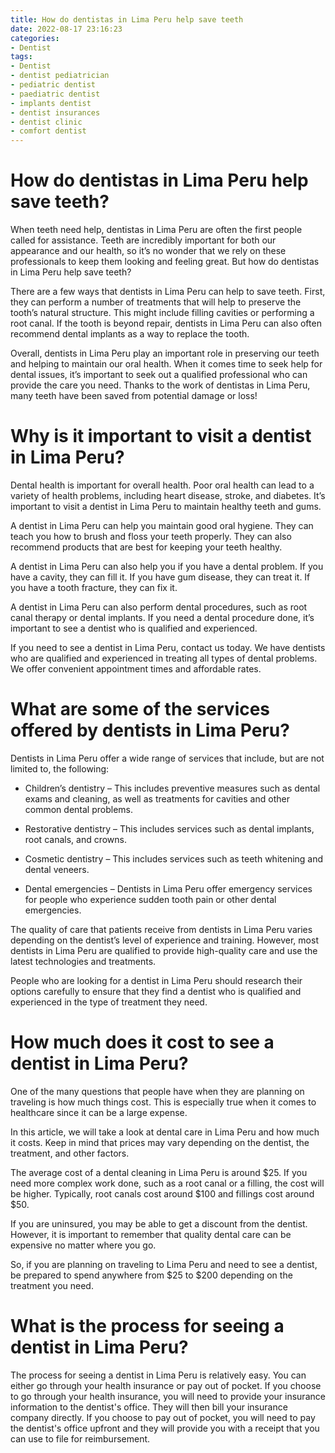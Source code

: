 ```yaml
---
title: How do dentistas in Lima Peru help save teeth
date: 2022-08-17 23:16:23
categories:
- Dentist
tags:
- Dentist
- dentist pediatrician
- pediatric dentist
- paediatric dentist
- implants dentist
- dentist insurances
- dentist clinic
- comfort dentist
---
```



#  How do dentistas in Lima Peru help save teeth?

When teeth need help, dentistas in Lima Peru are often the first people called for assistance. Teeth are incredibly important for both our appearance and our health, so it’s no wonder that we rely on these professionals to keep them looking and feeling great. But how do dentistas in Lima Peru help save teeth?

There are a few ways that dentists in Lima Peru can help to save teeth. First, they can perform a number of treatments that will help to preserve the tooth’s natural structure. This might include filling cavities or performing a root canal. If the tooth is beyond repair, dentists in Lima Peru can also often recommend dental implants as a way to replace the tooth.

Overall, dentists in Lima Peru play an important role in preserving our teeth and helping to maintain our oral health. When it comes time to seek help for dental issues, it’s important to seek out a qualified professional who can provide the care you need. Thanks to the work of dentistas in Lima Peru, many teeth have been saved from potential damage or loss!

#  Why is it important to visit a dentist in Lima Peru?

Dental health is important for overall health. Poor oral health can lead to a variety of health problems, including heart disease, stroke, and diabetes. It’s important to visit a dentist in Lima Peru to maintain healthy teeth and gums.

A dentist in Lima Peru can help you maintain good oral hygiene. They can teach you how to brush and floss your teeth properly. They can also recommend products that are best for keeping your teeth healthy.

A dentist in Lima Peru can also help you if you have a dental problem. If you have a cavity, they can fill it. If you have gum disease, they can treat it. If you have a tooth fracture, they can fix it.

A dentist in Lima Peru can also perform dental procedures, such as root canal therapy or dental implants. If you need a dental procedure done, it’s important to see a dentist who is qualified and experienced.

If you need to see a dentist in Lima Peru, contact us today. We have dentists who are qualified and experienced in treating all types of dental problems. We offer convenient appointment times and affordable rates.

#  What are some of the services offered by dentists in Lima Peru?

Dentists in Lima Peru offer a wide range of services that include, but are not limited to, the following:

* Children’s dentistry – This includes preventive measures such as dental exams and cleaning, as well as treatments for cavities and other common dental problems.

* Restorative dentistry – This includes services such as dental implants, root canals, and crowns.

* Cosmetic dentistry – This includes services such as teeth whitening and dental veneers.

* Dental emergencies – Dentists in Lima Peru offer emergency services for people who experience sudden tooth pain or other dental emergencies.

The quality of care that patients receive from dentists in Lima Peru varies depending on the dentist’s level of experience and training. However, most dentists in Lima Peru are qualified to provide high-quality care and use the latest technologies and treatments.

People who are looking for a dentist in Lima Peru should research their options carefully to ensure that they find a dentist who is qualified and experienced in the type of treatment they need.

#  How much does it cost to see a dentist in Lima Peru?

One of the many questions that people have when they are planning on traveling is how much things cost. This is especially true when it comes to healthcare since it can be a large expense. 

In this article, we will take a look at dental care in Lima Peru and how much it costs. Keep in mind that prices may vary depending on the dentist, the treatment, and other factors.

The average cost of a dental cleaning in Lima Peru is around $25. If you need more complex work done, such as a root canal or a filling, the cost will be higher. Typically, root canals cost around $100 and fillings cost around $50. 

If you are uninsured, you may be able to get a discount from the dentist. However, it is important to remember that quality dental care can be expensive no matter where you go. 

So, if you are planning on traveling to Lima Peru and need to see a dentist, be prepared to spend anywhere from $25 to $200 depending on the treatment you need.

#  What is the process for seeing a dentist in Lima Peru?

The process for seeing a dentist in Lima Peru is relatively easy. You can either go through your health insurance or pay out of pocket. If you choose to go through your health insurance, you will need to provide your insurance information to the dentist's office. They will then bill your insurance company directly. If you choose to pay out of pocket, you will need to pay the dentist's office upfront and they will provide you with a receipt that you can use to file for reimbursement.